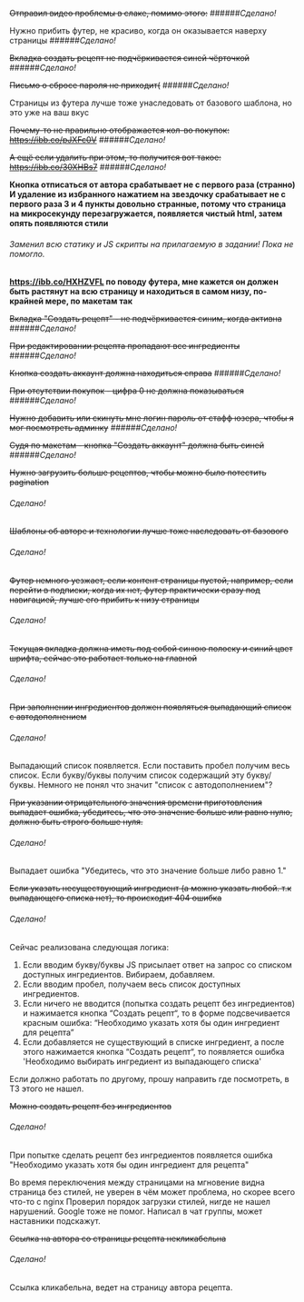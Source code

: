 ~~Отправил видео проблемы в слаке, помимо этого:~~
######_Сделано!_

Нужно прибить футер, не красиво, когда он оказывается наверху страницы
######_Сделано!_

~~Вкладка создать рецепт не подчёркивается синей чёрточкой~~
######_Сделано!_

~~Письмо о сбросе пароля не приходит(~~
######_Сделано!_

Страницы из футера лучше тоже унаследовать от базового шаблона, но это уже на ваш вкус

~~Почему-то не правильно отображается кол-во покупок: https://ibb.co/pJXFc0V~~
######_Сделано!_

~~А ещё если удалить при этом, то получится вот такое: https://ibb.co/30XHBs7~~
######_Сделано!_

**Кнопка отписаться от автора срабатывает не с первого раза (странно)
И удаление из избранного нажатием на звездочку срабатывает не с первого раза
3 и 4 пункты довольно странные, потому что страница на микросекунду перезагружается, появляется чистый html, затем опять появляются стили**
###### _Заменил всю статику и JS скрипты на прилагаемую в задании! Пока не помогло._ 

**https://ibb.co/HXHZVFL по поводу футера, мне кажется он должен быть растянут на всю страницу и находиться в самом низу, по-крайней мере, по макетам так**

~~Вкладка "Создать рецепт" - не подчёркивается синим, когда активна~~
######_Сделано!_

~~При редактировании рецепта пропадают все ингредиенты~~
######_Сделано!_

~~Кнопка создать аккаунт должна находиться справа~~
######_Сделано!_

~~При отсутствии покупок - цифра 0 не должна показываться~~
######_Сделано!_

~~Нужно добавить или скинуть мне логин пароль от стафф юзера, чтобы я мог посмотреть админку~~
######_Сделано!_

~~Судя по макетам - кнопка "Создать аккаунт" должна быть синей~~
######_Сделано!_


~~Нужно загрузить больше рецептов, чтобы можно было потестить pagination~~

###### _Сделано!_

~~Шаблоны об авторе и технологии лучше тоже наследовать от базового~~

###### _Сделано!_

~~Футер немного уезжает, если контент страницы пустой, например, если перейти в подписки, когда их нет, футер практически сразу под навигацией, лучше его прибить к низу страницы~~
###### _Сделано!_

~~Текущая вкладка должна иметь под собой синюю полоску и синий цвет шрифта, сейчас это работает только на главной~~

###### _Сделано!_

~~При заполнении ингредиентов должен появляться выпадающий список с автодополнением~~
###### _Сделано!_

Выпадающий список появляется. Если поставить пробел получим весь список.
Если букву/буквы получим список содержащий эту букву/буквы.
Немного не понял что значит "список с автодополнением"?

~~При указании отрицательного значения времени приготовления выпадает ошибка, убедитесь, что это значение больше или равно нулю, должно быть строго больше нуля.~~
###### _Сделано!_

Выпадает ошибка "Убедитесь, что это значение больше либо равно 1." 

~~Если указать несуществующий ингредиент (а можно указать любой. т.к выпадающего списка нет), то происходит 404 ошибка~~
###### _Сделано!_

Сейчас реализована следующая логика:
1. Если вводим букву/буквы JS присылает ответ на запрос со списком доступных ингредиентов. Вибираем, добавляем.
2. Если вводим пробел, получаем весь список доступных ингредиентов.
3. Если ничего не вводится (попытка создать рецепт без ингредиентов) и нажимается кнопка “Создать рецепт“, то в форме подсвечивается красным  ошибка: “Необходимо указать хотя бы один ингредиент для рецепта”
4. Если добавляется не существующий в списке ингредиент, а после этого нажимается кнопка “Создать рецепт“, то появляется ошибка 'Необходимо выбирать ингредиент из выпадающего списка'

Если должно работать по другому, прошу направить где посмотреть, в ТЗ этого не нашел.

~~Можно создать рецепт без ингредиентов~~
###### _Сделано!_
При попытке сделать рецепт без ингредиентов появляется ошибка "Необходимо указать хотя бы один ингредиент для рецепта"

Во время переключения между страницами на мгновение видна страница без стилей, не уверен в чём может проблема, но скорее всего что-то с nginx
Проверил порядок загрузки стилей, нигде не нашел нарушений.
Google тоже не помог. Написал в чат группы, может наставники подскажут.


~~Ссылка на автора со страницы рецепта некликабельна~~

###### _Сделано!_

Ссылка кликабельна, ведет на страницу автора рецепта.